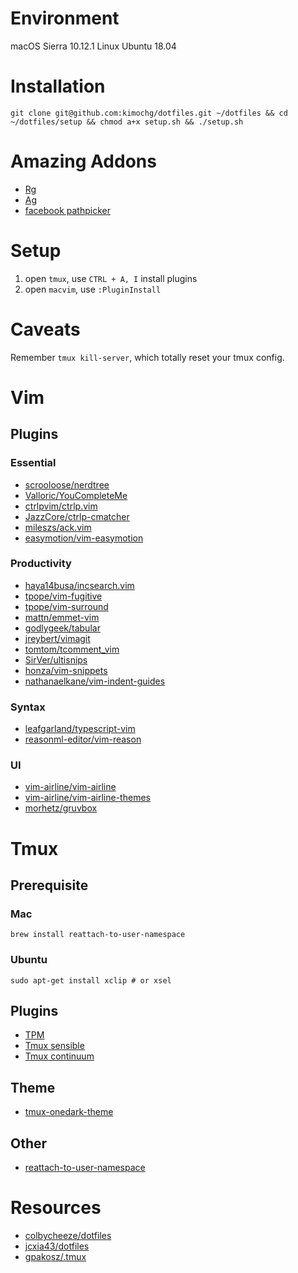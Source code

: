 # Environment

macOS Sierra 10.12.1
Linux Ubuntu 18.04

# Installation

```
git clone git@github.com:kimochg/dotfiles.git ~/dotfiles && cd ~/dotfiles/setup && chmod a+x setup.sh && ./setup.sh
```

# Amazing Addons

- [Rg](https://github.com/BurntSushi/ripgrep)
- [Ag](https://github.com/ggreer/the_silver_searcher)
- [facebook pathpicker](https://facebook.github.io/PathPicker/)

# Setup

1. open `tmux`, use `CTRL + A, I` install plugins
2. open `macvim`, use `:PluginInstall`

# Caveats

Remember `tmux kill-server`, which totally reset your tmux config.

# Vim

## Plugins

### Essential

- [scrooloose/nerdtree](https://github.com/scrooloose/nerdtree)
- [Valloric/YouCompleteMe](https://github.com/Valloric/YouCompleteMe)
- [ctrlpvim/ctrlp.vim](https://github.com/ctrlpvim/ctrlp.vim)
- [JazzCore/ctrlp-cmatcher](https://github.com/JazzCore/ctrlp-cmatcher)
- [mileszs/ack.vim](https://github.com/mileszs/ack.vim)
- [easymotion/vim-easymotion](https://github.com/easymotion/vim-easymotion)

### Productivity

- [haya14busa/incsearch.vim](https://github.com/haya14busa/incsearch.vim)
- [tpope/vim-fugitive](https://github.com/tpope/vim-fugitive)
- [tpope/vim-surround](https://github.com/tpope/vim-surround)
- [mattn/emmet-vim](https://github.com/mattn/emmet-vim)
- [godlygeek/tabular](https://github.com/godlygeek/tabular)
- [jreybert/vimagit](https://github.com/jreybert/vimagit)
- [tomtom/tcomment_vim](https://github.com/tomtom/tcomment_vim)
- [SirVer/ultisnips](https://github.com/SirVer/ultisnips)
- [honza/vim-snippets](https://github.com/honza/vim-snippets)
- [nathanaelkane/vim-indent-guides](https://github.com/nathanaelkane/vim-indent-guides)

### Syntax

- [leafgarland/typescript-vim](https://github.com/leafgarland/typescript-vim)
- [reasonml-editor/vim-reason](https://github.com/reasonml-editor/vim-reason)

### UI

- [vim-airline/vim-airline](https://github.com/vim-airline/vim-airline)
- [vim-airline/vim-airline-themes](https://github.com/vim-airline/vim-airline-themes)
- [morhetz/gruvbox](https://github.com/morhetz/gruvbox)

# Tmux

## Prerequisite

### Mac

```
brew install reattach-to-user-namespace
```

### Ubuntu

```
sudo apt-get install xclip # or xsel
```

## Plugins

- [TPM](https://github.com/tmux-plugins/tpm)
- [Tmux sensible](https://github.com/tmux-plugins/tmux-sensible)
- [Tmux continuum](https://github.com/tmux-plugins/tmux-continuum)

## Theme

- [tmux-onedark-theme](https://github.com/odedlaz/tmux-onedark-theme)

## Other

- [reattach-to-user-namespace](https://github.com/ChrisJohnsen/tmux-MacOSX-pasteboard)

# Resources

- [colbycheeze/dotfiles](https://github.com/colbycheeze/dotfiles)
- [jcxia43/dotfiles](https://github.com/jcxia43/dotfiles)
- [gpakosz/.tmux](https://github.com/gpakosz/.tmux)

